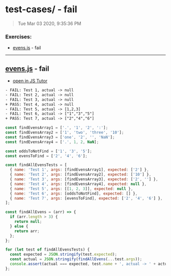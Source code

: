 # test-cases/ - fail

> Tue Mar 03 2020, 9:35:36 PM

### Exercises:

* [evens.js](#evensjs---fail) - fail

---

## [evens.js](./evens.js) - fail

* [open in JS Tutor](http://www.pythontutor.com/live.html#code=const%20findEvensArray1%20%3D%20%5B'.'%2C%20'1'%2C%20'2'%2C%20'%3A'%5D%3B%0Aconst%20findEvensArray2%20%3D%20%5B'1'%2C%20'two'%2C%20'three'%2C%20'10'%5D%3B%0Aconst%20findEvensArray3%20%3D%20%5B'one'%2C%20'2'%2C%20''%2C%20'NaN'%5D%3B%0Aconst%20findEvensArray4%20%3D%20%5B'.'%2C%201%2C%202%2C%20NaN%5D%3B%0A%0Aconst%20oddsToNotFind%20%3D%20%5B'1'%2C%20'3'%2C%20'5'%5D%3B%0Aconst%20evensToFind%20%3D%20%5B'2'%2C%20'4'%2C%20'6'%5D%3B%0A%0Aconst%20findAllEvensTests%20%3D%20%5B%0A%20%20%7B%20name%3A%20'Test%201'%2C%20args%3A%20%5BfindEvensArray1%5D%2C%20expected%3A%20%5B'2'%5D%20%7D%2C%0A%20%20%7B%20name%3A%20'Test%202'%2C%20args%3A%20%5BfindEvensArray2%5D%2C%20expected%3A%20%5B'10'%5D%20%7D%2C%0A%20%20%7B%20name%3A%20'Test%203'%2C%20args%3A%20%5BfindEvensArray3%5D%2C%20expected%3A%20%5B'2'%2C%20''%5D%20%7D%2C%0A%20%20%7B%20name%3A%20'Test%204'%2C%20args%3A%20%5BfindEvensArray4%5D%2C%20expected%3A%20null%20%7D%2C%0A%20%20%7B%20name%3A%20'Test%205'%2C%20args%3A%20%5B%5B1%2C%202%2C%203%5D%5D%2C%20expected%3A%20null%20%7D%2C%0A%20%20%7B%20name%3A%20'Test%206'%2C%20args%3A%20%5BoddsToNotFind%5D%2C%20expected%3A%20%5B%5D%20%7D%2C%0A%20%20%7B%20name%3A%20'Test%207'%2C%20args%3A%20%5BevensToFind%5D%2C%20expected%3A%20%5B'2'%2C%20'4'%2C%20'6'%5D%20%7D%2C%0A%5D%3B%0A%0Aconst%20findAllEvens%20%3D%20%28arr%29%20%3D%3E%20%7B%0A%20%20if%20%28arr.length%20%3E%203%29%20%7B%0A%20%20%20%20return%20null%3B%0A%20%20%7D%20else%20%7B%0A%20%20%20%20return%20arr%3B%0A%20%20%7D%3B%0A%7D%3B%0A%0Afor%20%28let%20test%20of%20findAllEvensTests%29%20%7B%0A%20%20const%20expected%20%3D%20JSON.stringify%28test.expected%29%3B%0A%20%20const%20actual%20%3D%20JSON.stringify%28findAllEvens%28...test.args%29%29%3B%0A%20%20console.assert%28actual%20%3D%3D%3D%20expected%2C%20test.name%20%2B%20'%2C%20actual%20-%3E%20'%20%2B%20actual%29%3B%0A%7D%3B%0A&cumulative=false&curInstr=2&heapPrimitives=false&mode=display&origin=opt-live.js&py=js&rawInputLstJSON=%5B%5D&textReferences=false)

```txt
- FAIL: Test 1, actual -> null
- FAIL: Test 2, actual -> null
- FAIL: Test 3, actual -> null
+ PASS: Test 4, actual -> null
- FAIL: Test 5, actual -> [1,2,3]
- FAIL: Test 6, actual -> ["1","3","5"]
+ PASS: Test 7, actual -> ["2","4","6"]
```

```js
const findEvensArray1 = ['.', '1', '2', ':'];
const findEvensArray2 = ['1', 'two', 'three', '10'];
const findEvensArray3 = ['one', '2', '', 'NaN'];
const findEvensArray4 = ['.', 1, 2, NaN];

const oddsToNotFind = ['1', '3', '5'];
const evensToFind = ['2', '4', '6'];

const findAllEvensTests = [
  { name: 'Test 1', args: [findEvensArray1], expected: ['2'] },
  { name: 'Test 2', args: [findEvensArray2], expected: ['10'] },
  { name: 'Test 3', args: [findEvensArray3], expected: ['2', ''] },
  { name: 'Test 4', args: [findEvensArray4], expected: null },
  { name: 'Test 5', args: [[1, 2, 3]], expected: null },
  { name: 'Test 6', args: [oddsToNotFind], expected: [] },
  { name: 'Test 7', args: [evensToFind], expected: ['2', '4', '6'] },
];

const findAllEvens = (arr) => {
  if (arr.length > 3) {
    return null;
  } else {
    return arr;
  };
};

for (let test of findAllEvensTests) {
  const expected = JSON.stringify(test.expected);
  const actual = JSON.stringify(findAllEvens(...test.args));
  console.assert(actual === expected, test.name + ', actual -> ' + actual);
};

```

